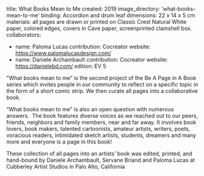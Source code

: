 title: What Books Mean to Me
created: 2019
image_directory: 'what-books-mean-to-me'
binding: Accordion and drum leaf
dimensions: 22 x 14 x 5 cm
materials: all pages are drawn or printed on Classic Crest Natural White paper, colored edges, covers in Cave paper, screenprinted clamshell box. 
collaborators: 
- name: Paloma Lucas 
  contribution: Cocreator
  website: https://www.palomalucasdesign.com/
- name: Daniele Archambault
  contribution: Cocreator
  website: https://danielebd.com/
edition: EV 5 

"What books mean to me” is the second project of the Be A Page in A Book series which invites people in our community to reflect on a specific topic in the form of a short comic strip. We then curate all pages into a collaborative book.

“What books mean to me” is also an open question with numerous answers.  The book features diverse voices as we reached out to our peers, friends, neighbors and family members, near and far away. It involves book lovers, book makers, talented cartoonists, amateur artists, writers, poets, voracious readers, intimidated sketch artists, students, dreamers and many more and everyone is a page in this book!

These collection of all pages into an artists’ book was edited, printed, and hand-bound by Daniele Archambault, Servane Briand and Paloma Lucas at Cubberley Artist Studios in Palo Alto, California
